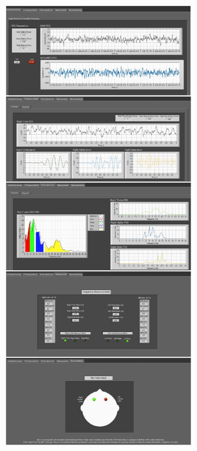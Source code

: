 <img src="images/insb1.JPG">
<img src="images/insb2.JPG">
<img src="images/insb3.JPG">
<img src="images/insb4.JPG">
<img src="images/insb5.JPG">
